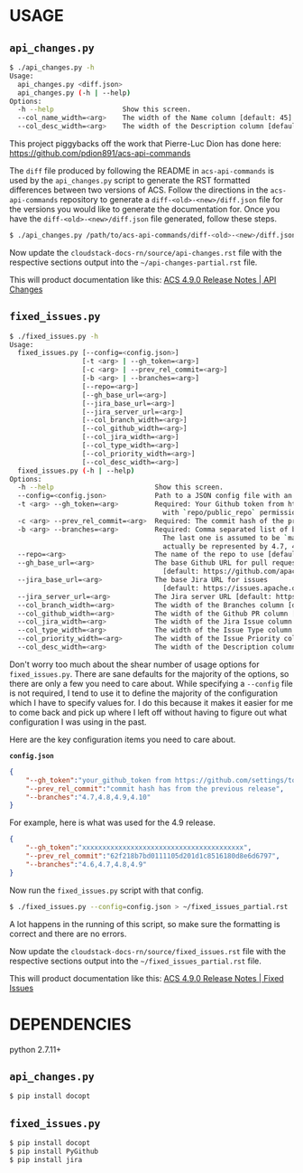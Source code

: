 USAGE
=====

`api_changes.py`
----------------

```bash
$ ./api_changes.py -h
Usage:
  api_changes.py <diff.json>
  api_changes.py (-h | --help)
Options:
  -h --help                 Show this screen.
  --col_name_width=<arg>    The width of the Name column [default: 45].
  --col_desc_width=<arg>    The width of the Description column [default: 80].
```

This project piggybacks off the work that Pierre-Luc Dion has done here: https://github.com/pdion891/acs-api-commands

The `diff` file produced by following the README in `acs-api-commands` is used by the `api_changes.py` script to generate the RST formatted differences between two versions of ACS.  Follow the directions in the `acs-api-commands` repository to generate a `diff-<old>-<new>/diff.json` file for the versions you would like to generate the documentation for.  Once you have the `diff-<old>-<new>/diff.json` file generated, follow these steps.

```bash
$ ./api_changes.py /path/to/acs-api-commands/diff-<old>-<new>/diff.json > ~/api-changes-partial.rst
```

Now update the `cloudstack-docs-rn/source/api-changes.rst` file with the respective sections output into the `~/api-changes-partial.rst` file.

This will product documentation like this: [ACS 4.9.0 Release Notes | API Changes](http://docs.cloudstack.apache.org/projects/cloudstack-release-notes/en/4.9.0/api-changes.html)


`fixed_issues.py`
-----------------

```bash
$ ./fixed_issues.py -h
Usage:
  fixed_issues.py [--config=<config.json>]
                  [-t <arg> | --gh_token=<arg>] 
                  [-c <arg> | --prev_rel_commit=<arg>]
                  [-b <arg> | --branches=<arg>]  
                  [--repo=<arg>] 
                  [--gh_base_url=<arg>] 
                  [--jira_base_url=<arg>]
                  [--jira_server_url=<arg>]
                  [--col_branch_width=<arg>] 
                  [--col_github_width=<arg>]
                  [--col_jira_width=<arg>]
                  [--col_type_width=<arg>] 
                  [--col_priority_width=<arg>]
                  [--col_desc_width=<arg>]
  fixed_issues.py (-h | --help)
Options:
  -h --help                         Show this screen.
  --config=<config.json>            Path to a JSON config file with an object of config options.
  -t <arg> --gh_token=<arg>         Required: Your Github token from https://github.com/settings/tokens 
                                      with `repo/public_repo` permissions.
  -c <arg> --prev_rel_commit=<arg>  Required: The commit hash of the previous release.
  -b <arg> --branches=<arg>         Required: Comma separated list of branches to report on (eg: 4.7,4.8,4.9).
                                      The last one is assumed to be `master`, so `4.7,4.8,4.9` would
                                      actually be represented by 4.7, 4.8 and master.
  --repo=<arg>                      The name of the repo to use [default: apache/cloudstack].
  --gh_base_url=<arg>               The base Github URL for pull requests 
                                      [default: https://github.com/apache/cloudstack/pull/].
  --jira_base_url=<arg>             The base Jira URL for issues
                                      [default: https://issues.apache.org/jira/browse/].
  --jira_server_url=<arg>           The Jira server URL [default: https://issues.apache.org/jira].
  --col_branch_width=<arg>          The width of the Branches column [default: 25].
  --col_github_width=<arg>          The width of the Github PR column [default: 10].
  --col_jira_width=<arg>            The width of the Jira Issue column [default: 20].
  --col_type_width=<arg>            The width of the Issue Type column [default: 15].
  --col_priority_width=<arg>        The width of the Issue Priority column [default: 10].
  --col_desc_width=<arg>            The width of the Description column [default: 60].
```

Don't worry too much about the shear number of usage options for `fixed_issues.py`.  There are sane defaults for the majority of the options, so there are only a few you need to care about.  While specifying a `--config` file is not required, I tend to use it to define the majority of the configuration which I have to specify values for.  I do this because it makes it easier for me to come back and pick up where I left off without having to figure out what configuration I was using in the past.

Here are the key configuration items you need to care about.

**`config.json`**
```json
{
	"--gh_token":"your_github_token from https://github.com/settings/tokens with `repo/public_repo` permissions",
	"--prev_rel_commit":"commit hash has from the previous release",
	"--branches":"4.7,4.8,4.9,4.10"
}
```

For example, here is what was used for the 4.9 release.
```json
{
	"--gh_token":"xxxxxxxxxxxxxxxxxxxxxxxxxxxxxxxxxxxxxxxx",
	"--prev_rel_commit":"62f218b7bd0111105d201d1c8516180d8e6d6797",
	"--branches":"4.6,4.7,4.8,4.9"
}
```

Now run the `fixed_issues.py` script with that config.
```bash
$ ./fixed_issues.py --config=config.json > ~/fixed_issues_partial.rst
```

A lot happens in the running of this script, so make sure the formatting is correct and there are no errors.

Now update the `cloudstack-docs-rn/source/fixed_issues.rst` file with the respective sections output into the `~/fixed_issues_partial.rst` file.

This will product documentation like this: [ACS 4.9.0 Release Notes | Fixed Issues](http://docs.cloudstack.apache.org/projects/cloudstack-release-notes/en/4.9.0/fixed_issues.html)


DEPENDENCIES
============

python 2.7.11+

`api_changes.py`
----------------

```bash
$ pip install docopt
```


`fixed_issues.py`
-----------------

```bash
$ pip install docopt
$ pip install PyGithub
$ pip install jira
```

